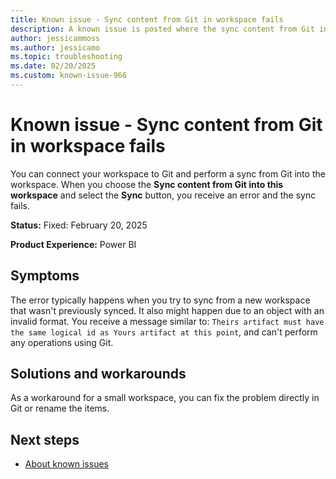 ```yaml
---
title: Known issue - Sync content from Git in workspace fails
description: A known issue is posted where the sync content from Git in workspace fails.
author: jessicammoss
ms.author: jessicamo
ms.topic: troubleshooting  
ms.date: 02/20/2025
ms.custom: known-issue-966
---
```


# Known issue - Sync content from Git in workspace fails

You can connect your workspace to Git and perform a sync from Git into the workspace. When you choose the **Sync content from Git into this workspace** and select the **Sync** button, you receive an error and the sync fails.

**Status:** Fixed: February 20, 2025

**Product Experience:** Power BI

## Symptoms

The error typically happens when you try to sync from a new workspace that wasn't previously synced. It also might happen due to an object with an invalid format. You receive a message similar to: `Theirs artifact must have the same logical id as Yours artifact at this point`, and can't perform any operations using Git.

## Solutions and workarounds

As a workaround for a small workspace, you can fix the problem directly in Git or rename the items.

## Next steps

- [About known issues](https://support.fabric.microsoft.com/known-issues)
